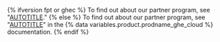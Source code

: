 {% ifversion fpt or ghec %}
To find out about our partner program, see "[AUTOTITLE](/code-security/secret-scanning/secret-scanning-partnership-program/secret-scanning-partner-program)."
{% else %}
To find out about our partner program, see "[AUTOTITLE](/enterprise-cloud@latest/code-security/secret-scanning/secret-scanning-partnership-program/secret-scanning-partner-program)" in the {% data variables.product.prodname_ghe_cloud %} documentation.
{% endif %}
